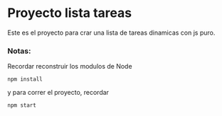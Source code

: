 # Proyecto lista tareas

Este es el proyecto para crar una lista de tareas dinamicas con js puro.

### Notas:
Recordar reconstruir los modulos de Node
```
npm install
```
y para correr el proyecto, recordar 
```
npm start
```
